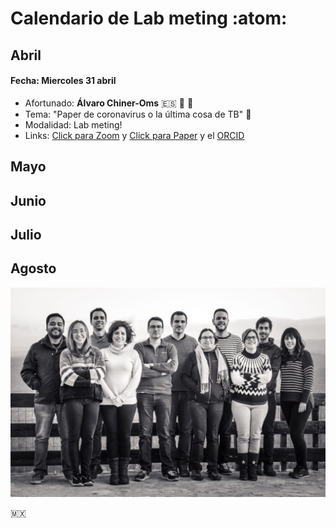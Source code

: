 # **Calendario de Lab meting** :atom:


## Abril

#### Fecha: Miercoles 31 abril
- Afortunado: **Álvaro Chiner-Oms** :es: :dna: :circus_tent:
- Tema: "Paper de coronavirus o la última cosa de TB" :dna:
- Modalidad: Lab meting!
- Links: [Click para Zoom](http://www.limni.net) y [Click para Paper](http://www.limni.net) y el [ORCID](https://orcid.org/0000-0002-0463-0101)



## Mayo

## Junio

## Julio

## Agosto

![](assets/Lab_M-5c6ef917.jpg)

:mexico:
